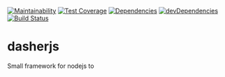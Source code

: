 [![Maintainability](https://api.codeclimate.com/v1/badges/3dbcd2423443cdc2d3a7/maintainability)](https://codeclimate.com/github/sh33dafi/dasherjs/maintainability)
[![Test Coverage](https://api.codeclimate.com/v1/badges/3dbcd2423443cdc2d3a7/test_coverage)](https://codeclimate.com/github/sh33dafi/dasherjs/test_coverage)
[![Dependencies](https://david-dm.org/sh33dafi/dasherjs.svg)](https://david-dm.org/sh33dafi/dasherjs)
[![devDependencies](https://david-dm.org/sh33dafi/dasherjs/dev-status.svg)](https://david-dm.org/sh33dafi/dasherjs)
[![Build Status](https://travis-ci.org/sh33dafi/dasherjs.svg?branch=master)](https://travis-ci.org/sh33dafi/dasherjs)

# dasherjs

Small framework for nodejs to 
